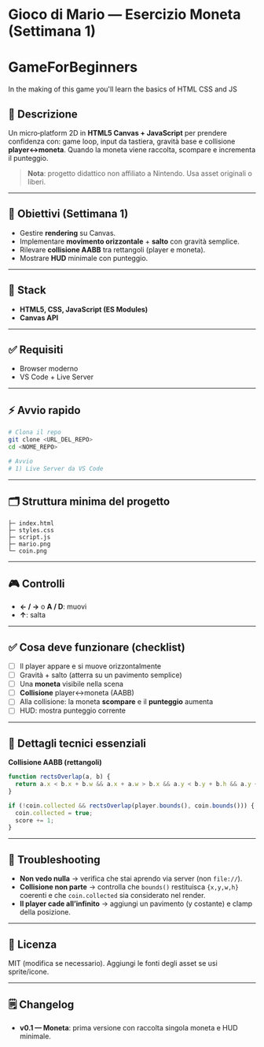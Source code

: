 # Gioco di Mario — Esercizio Moneta (Settimana 1)
# GameForBeginners 
In the making of this game you'll learn the basics of HTML CSS and JS


## 📌 Descrizione

Un micro‑platform 2D in **HTML5 Canvas + JavaScript** per prendere confidenza con: game loop, input da tastiera, gravità base e collisione **player↔moneta**. Quando la moneta viene raccolta, scompare e incrementa il punteggio.

> **Nota**: progetto didattico non affiliato a Nintendo. Usa asset originali o liberi.

---

## 🎯 Obiettivi (Settimana 1)

* Gestire **rendering** su Canvas.
* Implementare **movimento orizzontale** + **salto** con gravità semplice.
* Rilevare **collisione AABB** tra rettangoli (player e moneta).
* Mostrare **HUD** minimale con punteggio.

---

## 🧰 Stack

* **HTML5, CSS, JavaScript (ES Modules)**
* **Canvas API**

---

## ✅ Requisiti

* Browser moderno
* VS Code + Live Server


---

## ⚡ Avvio rapido

```bash
# Clona il repo
git clone <URL_DEL_REPO>
cd <NOME_REPO>

# Avvio 
# 1) Live Server da VS Code
```

---

## 🗂️ Struttura minima del progetto

```
├─ index.html
├─ styles.css
├─ script.js
├─ mario.png
└─ coin.png
```

---

## 🎮 Controlli

* **← / →** o **A / D**: muovi
* **↑**: salta

---

## ✅ Cosa deve funzionare (checklist)

* [ ] Il player appare e si muove orizzontalmente
* [ ] Gravità + salto (atterra su un pavimento semplice)
* [ ] Una **moneta** visibile nella scena
* [ ] **Collisione** player↔moneta (AABB)
* [ ] Alla collisione: la moneta **scompare** e il **punteggio** aumenta
* [ ] HUD: mostra punteggio corrente

---

## 🧠 Dettagli tecnici essenziali

**Collisione AABB (rettangoli)**

```js
function rectsOverlap(a, b) {
  return a.x < b.x + b.w && a.x + a.w > b.x && a.y < b.y + b.h && a.y + a.h > b.y;
}

if (!coin.collected && rectsOverlap(player.bounds(), coin.bounds())) {
  coin.collected = true;
  score += 1;
}
```

---

## 🔧 Troubleshooting

* **Non vedo nulla** → verifica che stai aprendo via server (non `file://`).
* **Collisione non parte** → controlla che `bounds()` restituisca `{x,y,w,h}` coerenti e che `coin.collected` sia considerato nel render.
* **Il player cade all’infinito** → aggiungi un pavimento (y costante) e clamp della posizione.

---

## 📄 Licenza

MIT (modifica se necessario). Aggiungi le fonti degli asset se usi sprite/icone.

---

## 🗒️ Changelog

* **v0.1 — Moneta**: prima versione con raccolta singola moneta e HUD minimale.


